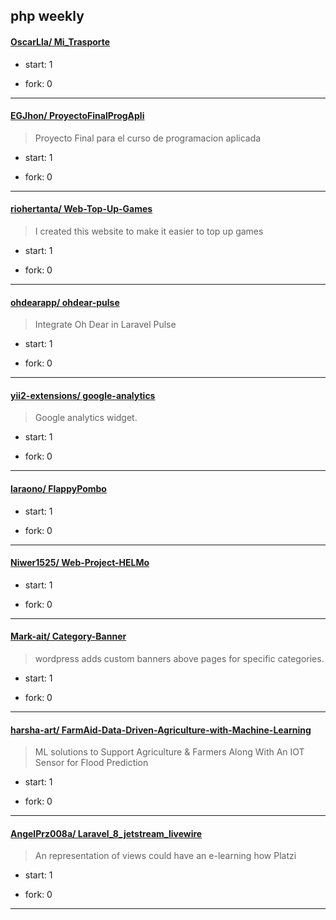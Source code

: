 ## php weekly

#### [OscarLla/ Mi_Trasporte](https://github.com/OscarLla/Mi_Trasporte)
>  
+ start: 1
+ fork: 0
---
#### [EGJhon/ ProyectoFinalProgApli](https://github.com/EGJhon/ProyectoFinalProgApli)
>  Proyecto Final para el curso de programacion aplicada
+ start: 1
+ fork: 0
---
#### [riohertanta/ Web-Top-Up-Games](https://github.com/riohertanta/Web-Top-Up-Games)
>  I created this website to make it easier to top up games
+ start: 1
+ fork: 0
---
#### [ohdearapp/ ohdear-pulse](https://github.com/ohdearapp/ohdear-pulse)
>  Integrate Oh Dear in Laravel Pulse
+ start: 1
+ fork: 0
---
#### [yii2-extensions/ google-analytics](https://github.com/yii2-extensions/google-analytics)
>  Google analytics widget.
+ start: 1
+ fork: 0
---
#### [laraono/ FlappyPombo](https://github.com/laraono/FlappyPombo)
>  
+ start: 1
+ fork: 0
---
#### [Niwer1525/ Web-Project-HELMo](https://github.com/Niwer1525/Web-Project-HELMo)
>  
+ start: 1
+ fork: 0
---
#### [Mark-ait/ Category-Banner](https://github.com/Mark-ait/Category-Banner)
>  wordpress adds custom banners above pages for specific categories.
+ start: 1
+ fork: 0
---
#### [harsha-art/ FarmAid-Data-Driven-Agriculture-with-Machine-Learning](https://github.com/harsha-art/FarmAid-Data-Driven-Agriculture-with-Machine-Learning)
>  ML solutions to Support Agriculture & Farmers Along With An IOT Sensor for Flood Prediction 
+ start: 1
+ fork: 0
---
#### [AngelPrz008a/ Laravel_8_jetstream_livewire](https://github.com/AngelPrz008a/Laravel_8_jetstream_livewire)
>  An representation of views could have an e-learning how Platzi
+ start: 1
+ fork: 0
---